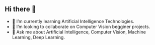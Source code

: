 ## Hi there 👋
- 🌱 I’m currently learning Artificial Intelligence Technologies.
- 👯 I’m looking to collaborate on Computer Vision begginer projects.
- 💬 Ask me about Artificial Intelligence, Computer Vision, Machine Learning, Deep Learning.
<!--
**Mehreen087/Mehreen087** is a ✨ _special_ ✨ repository because its `README.md` (this file) appears on your GitHub profile.

Here are some ideas to get you started:

- 🔭 I’m currently working on ...
- 🌱 I’m currently learning ...
- 👯 I’m looking to collaborate on ...
- 🤔 I’m looking for help with ...
- 💬 Ask me about ...
- 📫 How to reach me: ...
- 😄 Pronouns: ...
- ⚡ Fun fact: ...
-->
